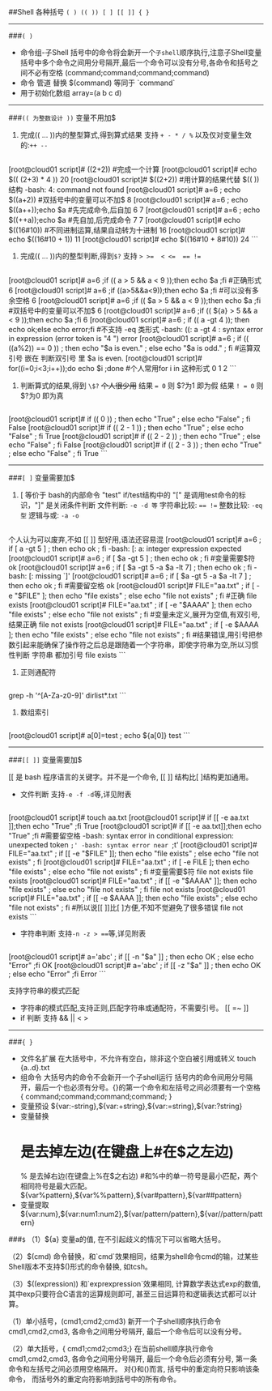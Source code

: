 ##Shell 各种括号 `( ) (( )) [ ] [[ ]] { }`

---
###`( )`
*   命令组-子Shell
    括号中的命令将会新开一个`子shell`顺序执行,注意子Shell变量
    括号中多个命令之间用分号隔开,最后一个命令可以没有分号,各命令和括号之间不必有空格
    (command;command;command;command)
*   命令 管道 替换
    \$(command) 等同于 \`command\`
*   用于初始化数组
    array=(a b c d)

---
###`(( 为整数设计 ))`
变量不用加\$

1.  完成(( ... ))内的整型算式,得到算式结果
    支持 `+ - * / %` 以及仅对变量生效的:`++ --`

    ```
[root@cloud01 script]# ((2+2)) #完成一个计算
[root@cloud01 script]# echo $(( (2+3) * 4 ))
20
[root@cloud01 script]# $((2+2)) #用计算的结果代替 $(( )) 结构
-bash: 4: command not found
[root@cloud01 script]# a=6 ; echo $((a+2)) #双括号中的变量可以不加$
8
[root@cloud01 script]# a=6 ; echo $((a++));echo $a #先完成命令,后自加
6
7
[root@cloud01 script]# a=6 ; echo $((++a));echo $a #先自加,后完成命令
7
7
[root@cloud01 script]# echo $((16#10)) #不同进制运算,结果自动转为十进制
16
[root@cloud01 script]# echo $((16#10 + 1))
11
[root@cloud01 script]# echo $((16#10 + 8#10))
24
    ```

1.  完成(( ... ))内的整型判断,得到`$?`
    支持 `> >=  < <=  == !=`

    ```
[root@cloud01 script]# a=6 ;if (( a > 5 && a < 9 ));then echo $a ;fi #正确形式
6
[root@cloud01 script]# a=6 ;if ((a>5&&a<9));then echo $a ;fi #可以没有多余空格
6
[root@cloud01 script]# a=6 ;if (( $a > 5 && a < 9 ));then echo $a ;fi #双括号中的变量可以不加$
6
[root@cloud01 script]# a=6 ;if (( ${a} > 5 && a < 9 ));then echo $a ;fi
6
[root@cloud01 script]# a=6 ; if (( a -gt 4 )); then echo ok;else echo error;fi #不支持 -eq 类形式
-bash: ((: a -gt 4 : syntax error in expression (error token is "4 ")
error
[root@cloud01 script]# a=6 ; if (( ((a%2)) == 0 )) ; then echo "\$a is even." ; else echo "\$a is odd." ; fi #运算双引号 嵌在 判断双引号 里
$a is even.
[root@cloud01 script]# for((i=0;i<3;i++));do echo $i ;done #个人常用for i in 这种形式
0
1
2
    ```

1.  判断算式的结果,得到 `\$?`  ~~个人很少用~~
    结果 `= 0` 则 \$?为1 即为假
    结果 `! = 0` 则 \$?为0 即为真

    ```
[root@cloud01 script]# if (( 0 )) ; then echo "True" ; else echo "False" ; fi
False
[root@cloud01 script]# if (( 2 - 1 )) ; then echo "True" ; else echo "False" ; fi
True
[root@cloud01 script]# if (( 2 - 2 )) ; then echo "True" ; else echo "False" ; fi
False
[root@cloud01 script]# if (( 2 - 3 )) ; then echo "True" ; else echo "False" ; fi
True
    ```

---
###`[ ]`
变量需要加\$

1.  [ 等价于 bash的内部命令 "test"
    if/test结构中的 "[" 是调用test命令的标识，"]" 是关闭条件判断
    文件判断: `-e -d 等`
    字符串比较: `== !=`
    整数比较: ` -eq 型 `
    逻辑与或: `-a -o`

    ```
个人认为可以废弃,不如 [[ ]] 型好用,语法还容易混
[root@cloud01 script]# a=6 ; if [ a -gt 5 ] ; then echo ok ; fi
-bash: [: a: integer expression expected
[root@cloud01 script]# a=6 ; if [ $a -gt 5 ] ; then echo ok ; fi #变量需要$符
ok
[root@cloud01 script]# a=6 ; if [ $a -gt 5 -a $a -lt 7] ; then echo ok ; fi
-bash: [: missing `]'
[root@cloud01 script]# a=6 ; if [ $a -gt 5 -a $a -lt 7 ] ; then echo ok ; fi #需要留空格
ok
[root@cloud01 script]# FILE="aa.txt" ; if [ -e "$FILE" ]; then echo "file exists" ; else echo "file not exists" ; fi #正确
file exists
[root@cloud01 script]# FILE="aa.txt" ; if [ -e "$AAAA" ]; then echo "file exists" ; else echo "file not exists" ; fi #变量未定义,展开为空值,有双引号,结果正确
file not exists
[root@cloud01 script]# FILE="aa.txt" ; if [ -e $AAAA ]; then echo "file exists" ; else echo "file not exists" ; fi #结果错误,用引号把参数引起来能确保了操作符之后总是跟随着一个字符串，即使字符串为空,所以习惯性判断 字符串 都加引号
file exists
    ```

1.  正则通配符

    ```
grep -h '^[A-Za-z0-9]' dirlist*.txt
    ```

1.  数组索引

    ```
[root@cloud01 script]# a[0]=test ; echo ${a[0]}
test
    ```

---
###`[[ ]]`
变量需要加\$

[[ 是 bash 程序语言的关键字。并不是一个命令, [[ ]] 结构比[ ]结构更加通用。

*   文件判断
    支持`-e -f -d`等,详见附表

    ```
[root@cloud01 script]# touch aa.txt 
[root@cloud01 script]# if [[ -e aa.txt ]];then echo "True" ;fi
True
[root@cloud01 script]# if [[ -e aa.txt]];then echo "True" ;fi #需要留空格
-bash: syntax error in conditional expression: unexpected token `;'
-bash: syntax error near `;t'
[root@cloud01 script]# FILE="aa.txt" ; if [[ -e "$FILE" ]]; then echo "file exists" ; else echo "file not exists" ; fi
[root@cloud01 script]# FILE="aa.txt" ; if [ -e FILE ]; then echo "file exists" ; else echo "file not exists" ; fi #变量需要$符
file not exists
file exists
[root@cloud01 script]# FILE="aa.txt" ; if [[ -e "$AAAA" ]]; then echo "file exists" ; else echo "file not exists" ; fi
file not exists
[root@cloud01 script]# FILE="aa.txt" ; if [[ -e $AAAA ]]; then echo "file exists" ; else echo "file not exists" ; fi #所以说[[ ]]比[ ]方便,不知不觉避免了很多错误 
file not exists
    ```

*   字符串判断
    支持`-n -z > ==`等,详见附表

    ```
[root@cloud01 script]# a='abc' ; if [[ -n "$a" ]] ; then echo OK ; else echo "Error" ;fi
OK
[root@cloud01 script]# a='abc' ; if [[ -z "$a" ]] ; then echo OK ; else echo "Error" ;fi
Error
    ```


支持字符串的模式匹配
*   字符串的模式匹配,支持正则,匹配字符串或通配符，不需要引号。
    [[ =~ ]]
*   if 判断
    支持 && || < >

---
###`{ }`
*   文件名扩展 
    在大括号中，不允许有空白，除非这个空白被引用或转义
    touch {a..d}.txt
*   组命令
    大括号内的命令不会新开一个子shell运行
    括号内的命令间用分号隔开，最后一个也必须有分号。{}的第一个命令和左括号之间必须要有一个空格
    { command;command;command;command; }
*   变量预设
    \${var:-string},\${var:+string},\${var:=string},\${var:?string}
*   变量替换
    # 是去掉左边(在键盘上#在\$之左边)
    % 是去掉右边(在键盘上%在\$之右边)
    #和%中的单一符号是最小匹配，两个相同符号是最大匹配。
    \${var%pattern},\${var%%pattern},\${var#pattern},\${var##pattern}
*   变量提取
    \${var:num},\${var:num1:num2},\${var/pattern/pattern},\${var//pattern/pattern}

###`$`
（1）\${a} 变量a的值, 在不引起歧义的情况下可以省略大括号。

（2）\$(cmd) 命令替换，和\`cmd\`效果相同，结果为shell命令cmd的输，过某些Shell版本不支持$()形式的命令替换, 如tcsh。

（3）\$((expression)) 和\`exprexpression\`效果相同, 计算数学表达式exp的数值, 其中exp只要符合C语言的运算规则即可, 甚至三目运算符和逻辑表达式都可以计算。

（1）单小括号，(cmd1;cmd2;cmd3) 新开一个子shell顺序执行命令cmd1,cmd2,cmd3, 各命令之间用分号隔开, 最后一个命令后可以没有分号。

（2）单大括号，{ cmd1;cmd2;cmd3;} 在当前shell顺序执行命令cmd1,cmd2,cmd3, 各命令之间用分号隔开, 最后一个命令后必须有分号, 第一条命令和左括号之间必须用空格隔开。
对{}和()而言, 括号中的重定向符只影响该条命令， 而括号外的重定向符影响到括号中的所有命令。